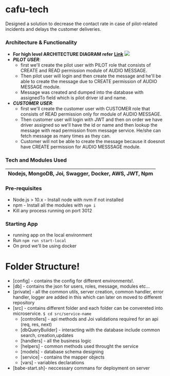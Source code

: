 # cafu-tech
 Designed a solution to decrease the contact rate in case of pilot-related incidents and delays the customer deliveries.
 ### Architecture & Functionality
 * **For high level ARCHITECTURE DIAGRAM refer** **[Link](https://www.lucidchart.com/documents/view/130204e7-8c54-4aca-8527-aaffc2eb1384/0_0?raw=true)**
  ![](https://www.lucidchart.com/publicSegments/view/cbd0e62c-6b1c-482e-8f39-24ba62cacfe1/image.png)
* **_PILOT_** **_USER_**:
    - first we'll create the pilot user with PILOT role that consists of CREATE and READ permission module of AUDIO MESSAGE.
    - Then pilot user will login and then create the message and he'll be able to create the message due to CREATE permission of AUDIO MESSAGE module.
    - Message was created and dumped into the database with assignedTo field which is pilot driver id and name.
* **_CUSTOMER_** **_USER_**: 
    - first we'll create the customer user with CUSTOMER role that consists of READ permission only for module of AUDIO MESSAGE.
    - Then customer user will login with JWT and then on order we have driver assigned so we'll have the id or name and then lookup the message with read permission from message service. He/she can fetch message as many times as they can.
    - Customer will not be able to create the message because it doesnot have CREATE permission for AUDIO MESSSAGE module.
    
### Tech and Modules Used
| Nodejs, MongoDB, Joi, Swagger, Docker, AWS, JWT, Npm |
| ------ |

### Pre-requisites
* Node.js > 10.x -  Install node with nvm if not installed
* npm -  Install all the modules with `npm i`
* Kill any process running on port 3012

### Starting App
* running app on the local environment
* Run `npm run start-local`
* On prod we'll be using docker
# Folder Structure!

* [config] - contains the config for different environments!.
* [db] -  contains the json for users, roles, message, modules etc...
* [private] -  all the common utils, server creation, common handler, error handler, logger are added in this which can later on moved to different repository
* [src] - contains different folder and each folder can be convereted into microservice.
        ```
        $ cd src/service-name
        ```
  - [controllers] - api methods and Joi validations required for an api (req, res, next)
  - [dbQueryBuilder] - interacting with the database include common search, creation,updates
  - [handlers] - all the business logic
  - [helpers] - common methods used throught the service
  - [models] -  database schema designing
  - [service] - contains the mapper objects
  -  [vars] - variables declarations
* [babe-start.sh]- neccessary commans for deployment on server
